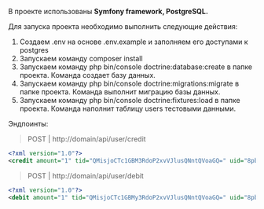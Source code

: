 В проекте использованы **Symfony framework, PostgreSQL.**

Для запуска проекта необходимо выполнить следующие действия:
1. Создаем .env на основе .env.example и заполняем его доступами к postgres
2. Запускаем команду composer install
3. Запускаем команду php bin/console doctrine:database:create в папке проекта. Команда создает базу данных.
4. Запускаем команду php bin/console doctrine:migrations:migrate в папке проекта. Команда выполнит миграцию базы данных.
5. Запускаем команду php bin/console doctrine:fixtures:load в папке проекта. Команда наполнит таблицу users тестовыми данными.

Эндпоинты:
> POST | http://domain/api/user/credit
```xml
<?xml version="1.0"?>
<credit amount="1" tid="QMisjoCTc1GBM3RdoP2xvVJlusQNntQVoaGQ=" uid="8pbc1B0bAfVKlZ8xRjRsSjDkjw=="></credit>
```

> POST | http://domain/api/user/debit
```xml
<?xml version="1.0"?>
<debit amount="1" tid="QMisjoCTc1GBMy3RdoP2xvVJlusQNntQVoaGQ=" uid="8pbc1B0bAfVKlZ8xRjRsSjDkjw=="></debit>
```
